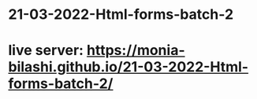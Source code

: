 # 21-03-2022-Html-forms-batch-2
# live server: https://monia-bilashi.github.io/21-03-2022-Html-forms-batch-2/
